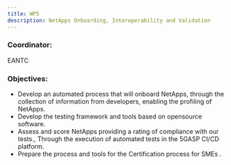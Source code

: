 ```yaml
---
title: WP5
description: NetApps Onboarding, Interoperability and Validation
---
```


### Coordinator: 
EANTC

### Objectives:

- Develop an automated process that will onboard NetApps, through the collection of information from
developers, enabling the profiling of NetApps.
- Develop the testing framework and tools based on opensource software.
- Assess and score NetApps providing a rating of compliance with our tests., Through the execution of
automated tests in the 5GASP CI/CD platform.
- Prepare the process and tools for the Certification process for SMEs .